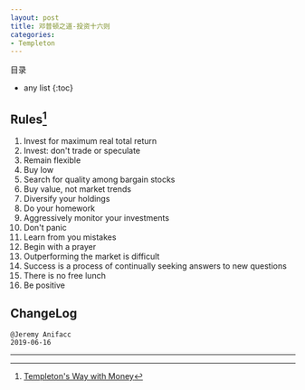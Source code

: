 ```yaml
---
layout: post
title: 邓普顿之道-投资十六则
categories:
- Templeton
---
```

目录  
* any list
{:toc}

## Rules[^1]

1. Invest for maximum real total return
2. Invest: don't trade or speculate
3. Remain flexible
4. Buy low
5. Search for quality among bargain stocks
6. Buy value, not market trends
7. Diversify your holdings
8. Do your homework
9. Aggressively monitor your investments
10. Don't panic
11. Learn from you mistakes
12. Begin with a prayer
13. Outperforming the market is difficult
14. Success is a process of continually seeking answers to new questions
15. There is no free lunch
16. Be positive

## ChangeLog

```
@Jeremy Anifacc
2019-06-16
```

---

[^1]:[Templeton's Way with Money](https://book.douban.com/subject/6915772/)
[^2]:[约翰•邓普顿的投资之道](https://book.douban.com/subject/25723410/)
